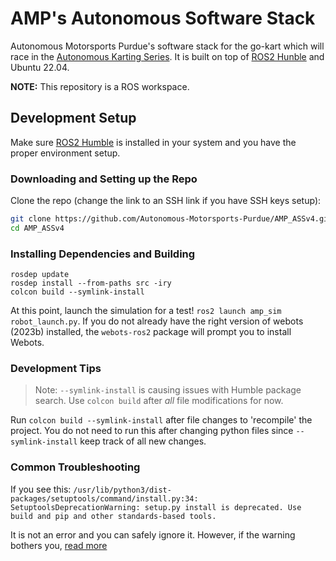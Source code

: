 # AMP's Autonomous Software Stack

Autonomous Motorsports Purdue's software stack for the go-kart which will race
in the [Autonomous Karting Series](https://autonomouskartingseries.com/).
It is built on top of [ROS2 Hunble](https://docs.ros.org/en/humble/index.html) and Ubuntu 22.04.

**NOTE:** This repository is a ROS workspace.

## Development Setup

Make sure [ROS2 Humble](https://docs.ros.org/en/humble/Installation.html) is
installed in your system and you have the proper environment setup.

### Downloading and Setting up the Repo

Clone the repo (change the link to an SSH link if you have SSH keys setup):

```bash
git clone https://github.com/Autonomous-Motorsports-Purdue/AMP_ASSv4.git
cd AMP_ASSv4
```

### Installing Dependencies and Building

```
rosdep update
rosdep install --from-paths src -iry
colcon build --symlink-install
```

At this point, launch the simulation for a test! `ros2 launch amp_sim robot_launch.py`. If you do not already have the right version of webots (2023b) installed, the `webots-ros2` package will prompt you to install Webots.

### Development Tips

> Note: `--symlink-install` is causing issues with Humble package search. Use `colcon build` after *all* file modifications for now.

Run `colcon build --symlink-install` after file changes to 'recompile' the project. You do not need to run this after changing python files since `--symlink-install` keep track of all new changes.

### Common Troubleshooting

If you see this: ```/usr/lib/python3/dist-packages/setuptools/command/install.py:34: SetuptoolsDeprecationWarning: setup.py install is deprecated. Use build and pip and other standards-based tools.``` 

It is not an error and you can safely ignore it. However, if the warning bothers you, [read more](https://robotics.stackexchange.com/questions/24230/setuptoolsdeprecationwarning-in-ros2-humble/24349#24349)